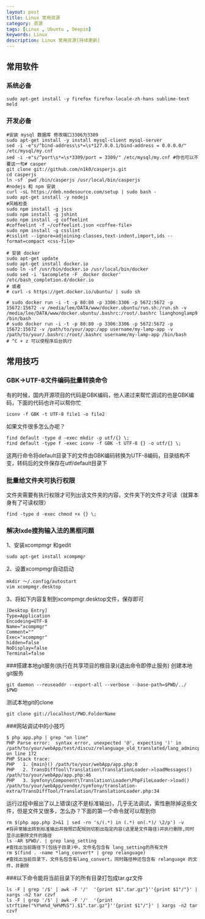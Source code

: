 ```yaml
---
layout: post
title: Linux 常用资源
category: 资源
tags: [Linux , Ubuntu , Deepin]
keywords: Linux
description: Linux 常用资源[持续更新]
---
```


## 常用软件

### 系统必备

    sudo apt-get install -y firefox firefox-locale-zh-hans sublime-text meld

### 开发必备

    #安装 mysql 数据库 修改端口3306为3309
    sudo apt-get install -y install mysql-client mysql-server
    sed -i -e"s/^bind-address\s*=\s*127.0.0.1/bind-address = 0.0.0.0/" /etc/mysql/my.cnf
    sed -i -e"s/^port\s*=\s*3309/port = 3309/" /etc/mysql/my.cnf #你也可以不要这一句# casper
    git clone git://github.com/n1k0/casperjs.git
    cd casperjs
    ln -sf `pwd`/bin/casperjs /usr/local/bin/casperjs
    #nodejs 和 npm 安装
    curl -sL https://deb.nodesource.com/setup | sudo bash -
    sudo apt-get install -y nodejs
    #风格检查
    sudo npm install -g jscs
    sudo npm install -g jshint
    sudo npm install -g coffeelint
    #coffeelint -f ~/coffeelint.json <coffee-file>
    sudo npm install -g csslint
    #csslint --ignore=adjoining-classes,text-indent,import,ids --format=compact <css-file>

    # 安装 docker
    sudo apt-get update
    sudo apt-get install docker.io
    sudo ln -sf /usr/bin/docker.io /usr/local/bin/docker
    sudo sed -i '$acomplete -F _docker docker' /etc/bash_completion.d/docker.io
    # 或者
    # curl -s https://get.docker.io/ubuntu/ | sudo sh

    # sudo docker run -i -t -p 80:80 -p 3306:3306 -p 5672:5672 -p 15672:15672 -v /media/lee/DATA/www/docker.ubuntu/run.sh:/run.sh -v /media/lee/DATA/www/docker.ubuntu/.bashrc:/root/.bashrc lianghonglamp9 /bin/bash
    # sudo docker run -i -t -p 80:80 -p 3306:3306 -p 5672:5672 -p 15672:15672 -v /path/to/your/app:/app username/my-lamp-app -v /path/to/your/.bashrc:/root/.bashrc username/my-lamp-app /bin/bash
    # ^C + z 可以使程序后台执行

## 常用技巧

### GBK->UTF-8文件编码批量转换命令

有的时候，国内开源项目的代码是GBK编码，他人递过来帮忙调试的也是GBK编码，下面的代码也许可以帮你忙

    iconv -f GBK -t UTF-8 file1 -o file2

如果文件很多怎么办呢？

    find default -type d -exec mkdir -p utf/{} \;
    find default -type f -exec iconv -f GBK -t UTF-8 {} -o utf/{} \;

这两行命令将default目录下的文件由GBK编码转换为UTF-8编码，目录结构不变，转码后的文件保存在utf/default目录下

### 批量给文件夹可执行权限
文件夹需要有执行权限才可列出该文件夹的内容，文件夹下的文件才可读（就算本身有了可读权限）

    find -type d -exec chmod +x {} \;


### 解决lxde搜狗输入法的黑框问题

1、安装xcompmgr 和gedit

    sudo apt-get install xcompmgr

2、设置xcompmgr自动启动

    mkdir ～/.config/autostart
    vim xcompmgr.desktop

3、将如下内容复制到xcompmgr.desktop文件，保存即可

    [Desktop Entry]
    Type=Application
    Encodeing=UTF-8
    Name="xcompmgr"
    Comment=""
    Exec="xcompmgr"
    hidden=false
    NoDisplay=false
    Terminal=false



###搭建本地git服务(执行在共享项目的根目录)(退出命令即停止服务)
创建本地git服务

    git daemon --reuseaddr --export-all --verbose --base-path=$PWD/../ $PWD

测试本地git的clone

    git clone git://localhost/PWD.FolderName


###网站调试中的小技巧

    $ php app.php | grep "on line"
    PHP Parse error:  syntax error, unexpected '@', expecting ')' in /path/to/your/webApp/test/discuz/relanguage_old_translated/lang_admincp_msg.php on line 172
    PHP Stack trace:
    PHP   1. {main}() /path/to/your/webApp/app.php:0
    PHP   2. TransDiffTool\Translation\TranslationLoader->loadMessages() /path/to/your/webApp/app.php:46
    PHP   3. Symfony\Component\Translation\Loader\PhpFileLoader->load() /path/to/your/webApp/vendor/symfony/translation-extra/TransDiffTool/Translation/TranslationLoader.php:34

运行过程中报出了以上错误(这不是标准输出)，几乎无法调试，索性删除掉这些文件，但是文件又很多，怎么办？下面的第一个命令就可以帮到你

    rm $(php app.php 2>&1 | sed -rn 's/(.*) in (.*) on(.*)/ \2/p') -v
    #将异常输出转到标准输出并按照匹配规则切割出指定内容(这里是文件路径)并执行删除,同时显示出删除文件的路径
    ls -AR $PWD/. | grep lang_setting
    #查找出当前路径下(包括子目录)中，文件名包含有 lang_setting的所有文件
    rm $(find . -name *lang_convert* | grep relanguage)
    #查找出当前目录下，文件名包含有lang_convert，同时路径种还包含有 relanguage 的文件，并删除


###以下命令能将当前目录下的所有目录打包成tar.gz文件

    ls -F | grep '/$' | awk -F '/'  '{print $1".tar.gz"}''{print $1"/"}' | xargs -n2 tar czvf
    ls -F | grep '/$' | awk -F '/'  '{print strftime("%Y%m%d_%H%M%S").$1".tar.gz"}''{print $1"/"}' | xargs -n2 tar czvf
